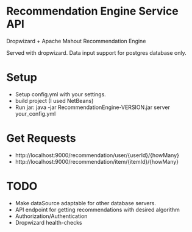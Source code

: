 # Recommendation Engine Service API
Dropwizard + Apache Mahout Recommendation Engine

Served with dropwizard. Data input support for postgres database only.

# Setup
- Setup config.yml with your settings.
- build project (I used NetBeans)
- Run jar: java -jar RecommendationEngine-VERSION.jar server your_config.yml

# Get Requests
- http://localhost:9000/recommendation/user/{userId}/{howMany}
- http://localhost:9000/recommendation/item/{itemId}/{howMany}

# TODO
- Make dataSource adaptable for other database servers. 
- API endpoint for getting recommendations with desired algorithm
- Authorization/Authentication
- Dropwizard health-checks


